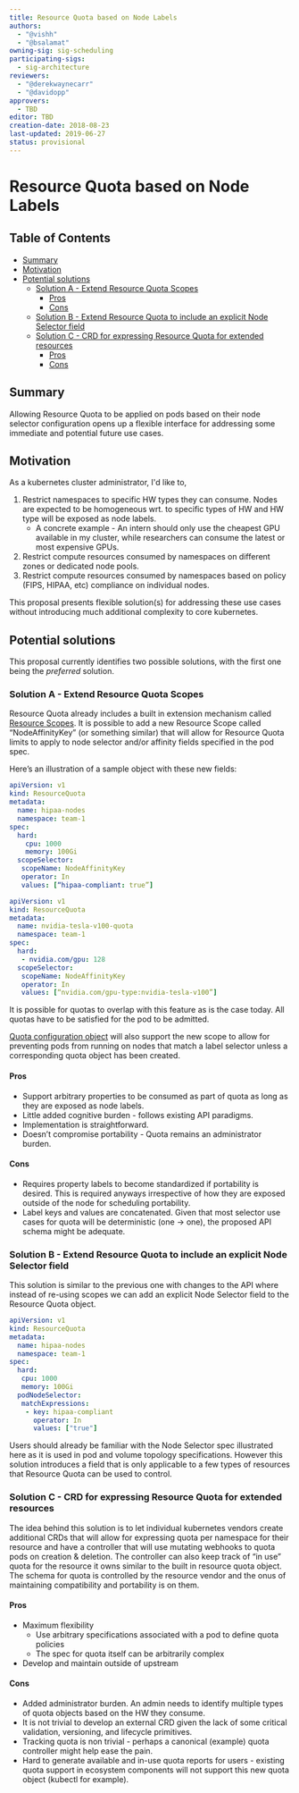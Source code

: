 ```yaml
---
title: Resource Quota based on Node Labels
authors:
  - "@vishh"
  - "@bsalamat"
owning-sig: sig-scheduling
participating-sigs:
  - sig-architecture
reviewers:
  - "@derekwaynecarr"
  - "@davidopp"
approvers:
  - TBD
editor: TBD
creation-date: 2018-08-23
last-updated: 2019-06-27
status: provisional
---
```


# Resource Quota based on Node Labels

## Table of Contents

<!-- toc -->
- [Summary](#summary)
- [Motivation](#motivation)
- [Potential solutions](#potential-solutions)
  - [Solution A - Extend Resource Quota Scopes](#solution-a---extend-resource-quota-scopes)
    - [Pros](#pros)
    - [Cons](#cons)
  - [Solution B - Extend Resource Quota to include an explicit Node Selector field](#solution-b---extend-resource-quota-to-include-an-explicit-node-selector-field)
  - [Solution C - CRD for expressing Resource Quota for extended resources](#solution-c---crd-for-expressing-resource-quota-for-extended-resources)
    - [Pros](#pros-1)
    - [Cons](#cons-1)
<!-- /toc -->

## Summary

Allowing Resource Quota to be applied on pods based on their node selector configuration opens up a flexible interface for addressing some immediate and potential future use cases.

## Motivation

As a kubernetes cluster administrator, I'd like to,

1. Restrict namespaces to specific HW types they can consume. Nodes are expected to be homogeneous wrt. to specific types of HW and HW type will be exposed as node labels.
   * A concrete example - An intern should only use the cheapest GPU available in my cluster, while researchers can consume the latest or most expensive GPUs.
2. Restrict compute resources consumed by namespaces on different zones or dedicated node pools.
3. Restrict compute resources consumed by namespaces based on policy (FIPS, HIPAA, etc) compliance on individual nodes.

This proposal presents flexible solution(s) for addressing these use cases without introducing much additional complexity to core kubernetes.

## Potential solutions

This proposal currently identifies two possible solutions, with the first one being the _preferred_ solution.

### Solution A - Extend Resource Quota Scopes

Resource Quota already includes a built in extension mechanism called [Resource Scopes](https://github.com/kubernetes/api/blob/master/core/v1/types.go#L4746).
It is possible to add a new Resource Scope called “NodeAffinityKey” (or something similar) that will allow for Resource Quota limits to apply to node selector and/or affinity fields specified in the pod spec.

Here’s an illustration of a sample object with these new fields:

```yaml
apiVersion: v1
kind: ResourceQuota
metadata:
  name: hipaa-nodes
  namespace: team-1
spec:
  hard:
    cpu: 1000
    memory: 100Gi
  scopeSelector:
   scopeName: NodeAffinityKey
   operator: In
   values: [“hipaa-compliant: true”] 
```

``` yaml
apiVersion: v1
kind: ResourceQuota
metadata:
  name: nvidia-tesla-v100-quota
  namespace: team-1
spec:
  hard:
   - nvidia.com/gpu: 128
  scopeSelector:
   scopeName: NodeAffinityKey
   operator: In
   values: [“nvidia.com/gpu-type:nvidia-tesla-v100”]
```

It is possible for quotas to overlap with this feature as is the case today.
All quotas have to be satisfied for the pod to be admitted.

[Quota configuration object](https://github.com/kubernetes/kubernetes/blob/7f23a743e8c23ac6489340bbb34fa6f1d392db9d/plugin/pkg/admission/resourcequota/apis/resourcequota/types.go#L32) will also support the new scope to allow for preventing pods from running on nodes that match a label selector unless a corresponding quota object has been created.

#### Pros

- Support arbitrary properties to be consumed as part of quota as long as they are exposed as node labels.
- Little added cognitive burden - follows existing API paradigms.
- Implementation is straightforward.
- Doesn’t compromise portability - Quota remains an administrator burden.

#### Cons

- Requires property labels to become standardized if portability is desired. This is required anyways irrespective of how they are exposed outside of the node for scheduling portability.
- Label keys and values are concatenated. Given that most selector use cases for quota will be deterministic (one -> one), the proposed API schema might be adequate.

### Solution B - Extend Resource Quota to include an explicit Node Selector field

This solution is similar to the previous one with changes to the API where instead of re-using scopes we can add an explicit Node Selector field to the Resource Quota object.

```yaml
apiVersion: v1
kind: ResourceQuota
metadata:
  name: hipaa-nodes
  namespace: team-1
spec:
  hard:
   cpu: 1000
   memory: 100Gi
  podNodeSelector:
   matchExpressions:
    - key: hipaa-compliant
      operator: In
      values: ["true"]
```

Users should already be familiar with the Node Selector spec illustrated here as it is used in pod and volume topology specifications.
However this solution introduces a field that is only applicable to a few types of resources that Resource Quota can be used to control.

### Solution C - CRD for expressing Resource Quota for extended resources

The idea behind this solution is to let individual kubernetes vendors create additional CRDs that will allow for expressing quota per namespace for their resource and have a controller that will use mutating webhooks to quota pods on creation & deletion.
The controller can also keep track of “in use” quota for the resource it owns similar to the built in resource quota object.
The schema for quota is controlled by the resource vendor and the onus of maintaining compatibility and portability is on them.

#### Pros

- Maximum flexibility
  - Use arbitrary specifications associated with a pod to define quota policies
  - The spec for quota itself can be arbitrarily complex
- Develop and maintain outside of upstream

#### Cons

- Added administrator burden. An admin needs to identify multiple types of quota objects based on the HW they consume.
- It is not trivial to develop an external CRD given the lack of some critical validation, versioning, and lifecycle primitives.
- Tracking quota is non trivial - perhaps a canonical (example) quota controller might help ease the pain.
- Hard to generate available and in-use quota reports for users - existing quota support in ecosystem components will not support this new quota object (kubectl for example).
